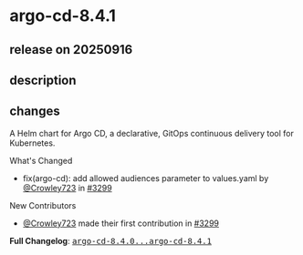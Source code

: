# argo-cd-8.4.1

## release on 20250916
## description
## changes
A Helm chart for Argo CD, a declarative, GitOps continuous delivery tool for Kubernetes.

What's Changed

* fix(argo-cd): add allowed audiences parameter to values.yaml by <a class="user-mention notranslate" data-hovercard-type="user" data-hovercard-url="/users/Crowley723/hovercard" data-octo-click="hovercard-link-click" data-octo-dimensions="link_type:self" href="https://github.com/Crowley723">@Crowley723</a> in <a class="issue-link js-issue-link" data-error-text="Failed to load title" data-id="3054652108" data-permission-text="Title is private" data-url="https://github.com/argoproj/argo-helm/issues/3299" data-hovercard-type="pull_request" data-hovercard-url="/argoproj/argo-helm/pull/3299/hovercard" href="https://github.com/argoproj/argo-helm/pull/3299">#3299</a>

New Contributors

* <a class="user-mention notranslate" data-hovercard-type="user" data-hovercard-url="/users/Crowley723/hovercard" data-octo-click="hovercard-link-click" data-octo-dimensions="link_type:self" href="https://github.com/Crowley723">@Crowley723</a> made their first contribution in <a class="issue-link js-issue-link" data-error-text="Failed to load title" data-id="3054652108" data-permission-text="Title is private" data-url="https://github.com/argoproj/argo-helm/issues/3299" data-hovercard-type="pull_request" data-hovercard-url="/argoproj/argo-helm/pull/3299/hovercard" href="https://github.com/argoproj/argo-helm/pull/3299">#3299</a>

<strong>Full Changelog</strong>: <a class="commit-link" href="https://github.com/argoproj/argo-helm/compare/argo-cd-8.4.0...argo-cd-8.4.1"><tt>argo-cd-8.4.0...argo-cd-8.4.1</tt></a>

